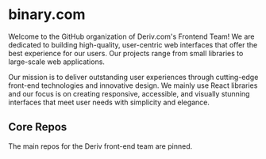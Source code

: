 # binary.com

Welcome to the GitHub organization of Deriv.com's Frontend Team! We are dedicated to building high-quality, user-centric web interfaces that offer the best experience for our users. Our projects range from small libraries to large-scale web applications.

Our mission is to deliver outstanding user experiences through cutting-edge front-end technologies and innovative design. We mainly use React libraries and our focus is on creating responsive, accessible, and visually stunning interfaces that meet user needs with simplicity and elegance.

## Core Repos
The main repos for the Deriv front-end team are pinned.
